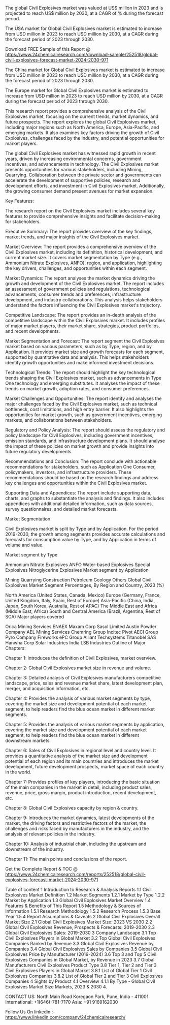 The global Civil Explosives market was valued at US$ million in 2023 and is projected to reach US$ million by 2030, at a CAGR of % during the forecast period.

The USA market for Global Civil Explosives market is estimated to increase from USD million in 2023 to reach USD million by 2030, at a CAGR during the forecast period of 2023 through 2030.

Download FREE Sample of this Report @ https://www.24chemicalresearch.com/download-sample/252518/global-civil-explosives-forecast-market-2024-2030-971

The China market for Global Civil Explosives  market is estimated to increase from USD million in 2023 to reach USD million by 2030, at a CAGR during the forecast period of 2023 through 2030.

The Europe market for Global Civil Explosives market is estimated to increase from USD million in 2023 to reach USD million by 2030, at a CAGR during the forecast period of 2023 through 2030.

This research report provides a comprehensive analysis of the Civil Explosives market, focusing on the current trends, market dynamics, and future prospects. The report explores the global Civil Explosives market, including major regions such as North America, Europe, Asia-Pacific, and emerging markets. It also examines key factors driving the growth of Civil Explosives, challenges faced by the industry, and potential opportunities for market players.

The global Civil Explosives market has witnessed rapid growth in recent years, driven by increasing environmental concerns, government incentives, and advancements in technology. The Civil Explosives market presents opportunities for various stakeholders, including Mining, Quarrying. Collaboration between the private sector and governments can accelerate the development of supportive policies, research and development efforts, and investment in Civil Explosives market. Additionally, the growing consumer demand present avenues for market expansion.

Key Features:

The research report on the Civil Explosives market includes several key features to provide comprehensive insights and facilitate decision-making for stakeholders.

Executive Summary: The report provides overview of the key findings, market trends, and major insights of the Civil Explosives market.

Market Overview: The report provides a comprehensive overview of the Civil Explosives market, including its definition, historical development, and current market size. It covers market segmentation by Type (e.g., Ammonium Nitrate Explosives, ANFO), region, and application, highlighting the key drivers, challenges, and opportunities within each segment.

Market Dynamics: The report analyses the market dynamics driving the growth and development of the Civil Explosives market. The report includes an assessment of government policies and regulations, technological advancements, consumer trends and preferences, infrastructure development, and industry collaborations. This analysis helps stakeholders understand the factors influencing the Civil Explosives market's trajectory.

Competitive Landscape: The report provides an in-depth analysis of the competitive landscape within the Civil Explosives market. It includes profiles of major market players, their market share, strategies, product portfolios, and recent developments.

Market Segmentation and Forecast: The report segment the Civil Explosives market based on various parameters, such as by Type, region, and by Application. It provides market size and growth forecasts for each segment, supported by quantitative data and analysis. This helps stakeholders identify growth opportunities and make informed investment decisions.

Technological Trends: The report should highlight the key technological trends shaping the Civil Explosives market, such as advancements in Type One technology and emerging substitutes. It analyses the impact of these trends on market growth, adoption rates, and consumer preferences.

Market Challenges and Opportunities: The report identify and analyses the major challenges faced by the Civil Explosives market, such as technical bottleneck, cost limitations, and high entry barrier. It also highlights the opportunities for market growth, such as government incentives, emerging markets, and collaborations between stakeholders.

Regulatory and Policy Analysis: The report should assess the regulatory and policy landscape for Civil Explosives, including government incentives, emission standards, and infrastructure development plans. It should analyse the impact of these policies on market growth and provide insights into future regulatory developments.

Recommendations and Conclusion: The report conclude with actionable recommendations for stakeholders, such as Application One Consumer, policymakers, investors, and infrastructure providers. These recommendations should be based on the research findings and address key challenges and opportunities within the Civil Explosives market.

Supporting Data and Appendices: The report include supporting data, charts, and graphs to substantiate the analysis and findings. It also includes appendices with additional detailed information, such as data sources, survey questionnaires, and detailed market forecasts.

Market Segmentation

Civil Explosives market is split by Type and by Application. For the period 2019-2030, the growth among segments provides accurate calculations and forecasts for consumption value by Type, and by Application in terms of volume and value.

Market segment by Type

Ammonium Nitrate Explosives
ANFO
Water-based Explosives
Special Explosives
Nitroglycerine Explosives
Market segment by Application

Mining
Quarrying
Construction
Petroleum Geology
Others
Global Civil Explosives Market Segment Percentages, By Region and Country, 2023 (%)

North America (United States, Canada, Mexico)
Europe (Germany, France, United Kingdom, Italy, Spain, Rest of Europe)
Asia-Pacific (China, India, Japan, South Korea, Australia, Rest of APAC)
The Middle East and Africa (Middle East, Africa)
South and Central America (Brazil, Argentina, Rest of SCA)
Major players covered

Orica Mining Services
ENAEX
Maxam Corp
Sasol Limited
Austin Powder Company
AEL Mining Services
Chemring Group
Incitec Pivot
AECI Group
Pyro Company Fireworks
ePC Group
Alliant Techsystems
Titanobel SAS
Hanwha Corp
Solar Industries India
LSB Industries
Outline of Major Chapters:

Chapter 1: Introduces the definition of Civil Explosives, market overview.

Chapter 2: Global Civil Explosives market size in revenue and volume.

Chapter 3: Detailed analysis of Civil Explosives manufacturers competitive landscape, price, sales and revenue market share, latest development plan, merger, and acquisition information, etc.

Chapter 4: Provides the analysis of various market segments by type, covering the market size and development potential of each market segment, to help readers find the blue ocean market in different market segments.

Chapter 5: Provides the analysis of various market segments by application, covering the market size and development potential of each market segment, to help readers find the blue ocean market in different downstream markets.

Chapter 6: Sales of Civil Explosives in regional level and country level. It provides a quantitative analysis of the market size and development potential of each region and its main countries and introduces the market development, future development prospects, market space of each country in the world.

Chapter 7: Provides profiles of key players, introducing the basic situation of the main companies in the market in detail, including product sales, revenue, price, gross margin, product introduction, recent development, etc.

Chapter 8: Global Civil Explosives capacity by region & country.

Chapter 9: Introduces the market dynamics, latest developments of the market, the driving factors and restrictive factors of the market, the challenges and risks faced by manufacturers in the industry, and the analysis of relevant policies in the industry.

Chapter 10: Analysis of industrial chain, including the upstream and downstream of the industry.

Chapter 11: The main points and conclusions of the report.

Get the Complete Report & TOC @ https://www.24chemicalresearch.com/reports/252518/global-civil-explosives-forecast-market-2024-2030-971

Table of content
1 Introduction to Research & Analysis Reports
1.1 Civil Explosives Market Definition
1.2 Market Segments
1.2.1 Market by Type
1.2.2 Market by Application
1.3 Global Civil Explosives Market Overview
1.4 Features & Benefits of This Report
1.5 Methodology & Sources of Information
1.5.1 Research Methodology
1.5.2 Research Process
1.5.3 Base Year
1.5.4 Report Assumptions & Caveats
2 Global Civil Explosives Overall Market Size
2.1 Global Civil Explosives Market Size: 2023 VS 2030
2.2 Global Civil Explosives Revenue, Prospects & Forecasts: 2019-2030
2.3 Global Civil Explosives Sales: 2019-2030
3 Company Landscape
3.1 Top Civil Explosives Players in Global Market
3.2 Top Global Civil Explosives Companies Ranked by Revenue
3.3 Global Civil Explosives Revenue by Companies
3.4 Global Civil Explosives Sales by Companies
3.5 Global Civil Explosives Price by Manufacturer (2019-2024)
3.6 Top 3 and Top 5 Civil Explosives Companies in Global Market, by Revenue in 2023
3.7 Global Manufacturers Civil Explosives Product Type
3.8 Tier 1, Tier 2 and Tier 3 Civil Explosives Players in Global Market
3.8.1 List of Global Tier 1 Civil Explosives Companies
3.8.2 List of Global Tier 2 and Tier 3 Civil Explosives Companies
4 Sights by Product
4.1 Overview
4.1.1 By Type - Global Civil Explosives Market Size Markets, 2023 & 2030
4.

CONTACT US:
North Main Road Koregaon Park, Pune, India - 411001.
International: +1(646)-781-7170
Asia: +91 9169162030

Follow Us On linkedin :- https://www.linkedin.com/company/24chemicalresearch/

